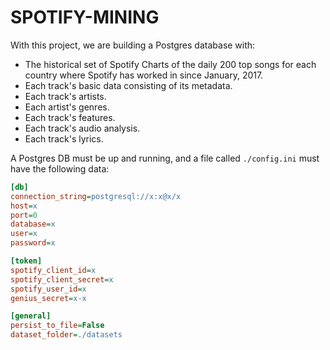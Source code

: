 # SPOTIFY-MINING

With this project, we are building a Postgres database with:

- The historical set of Spotify Charts of the daily 200 top songs for each country where Spotify has worked in since January, 2017.
- Each track's basic data consisting of its metadata.
- Each track's artists.
- Each artist's genres.
- Each track's features.
- Each track's audio analysis.
- Each track's lyrics.

A Postgres DB must be up and running, and a file called `./config.ini` must have the following data:

```ini
[db]
connection_string=postgresql://x:x@x/x
host=x
port=0
database=x
user=x
password=x

[token]
spotify_client_id=x
spotify_client_secret=x
spotify_user_id=x
genius_secret=x-x

[general]
persist_to_file=False
dataset_folder=./datasets
```
